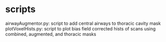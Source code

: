 # scripts
airwayAugmentor.py: script to add central airways to thoracic cavity mask  
plotVoxelHists.py: script to plot bias field corrected hists of scans using combined, augmented, and thoracic masks  

